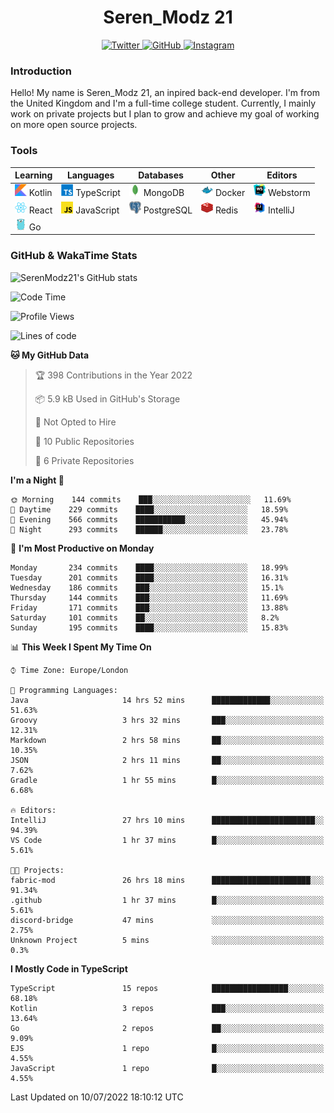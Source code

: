 <div align="center">
  <h1>Seren_Modz 21</h1>
  <a href="https://twitter.com/SerenModz21">
    <img alt="Twitter" src="https://img.shields.io/badge/twitter%20-%231DA1F2.svg?&style=for-the-badge&logo=Twitter&logoColor=white">
  </a>
  <a href="https://github.com/SerenModz21">
    <img alt="GitHub" src="https://img.shields.io/badge/github%20-%23121011.svg?&style=for-the-badge&logo=github&logoColor=white">
  </a>
  <a href="https://www.instagram.com/serenmodz21">
    <img alt="Instagram" src="https://img.shields.io/badge/instagram%20-%23E4405F.svg?&style=for-the-badge&logo=Instagram&logoColor=white">
  </a>
</div>

### Introduction

Hello! My name is Seren_Modz 21, an inpired back-end developer. I'm from the United Kingdom and I'm a full-time college student. Currently, I mainly work on private projects but I plan to grow and achieve my goal of working on more open source projects. 

### Tools

 **Learning**                                        | **Languages**                                               | **Databases**                                               | **Other**                                           | **Editors**                                                  
-----------------------------------------------------|-------------------------------------------------------------|-------------------------------------------------------------|-----------------------------------------------------|--------------------------------------------------------------
 <img width="19px" src="./assets/kotlin.svg"> Kotlin | <img width="19px" src="./assets/typescript.svg"> TypeScript | <img width="19px" src="./assets/mongodb.svg"> MongoDB       | <img width="19px" src="./assets/docker.svg"> Docker | <img width="19px" src="./assets/webstorm.svg"> Webstorm      
 <img width="19px" src="./assets/react.svg"> React   | <img width="19px" src="./assets/javascript.svg"> JavaScript | <img width="19px" src="./assets/postgresql.svg"> PostgreSQL | <img width="19px" src="./assets/redis.svg"> Redis   | <img width="19px" src="./assets/intellij-idea.svg"> IntelliJ
 <img width="19px" src="./assets/go.svg"> Go         |                                                             |                                                             |                                                     |                                                                                                               

### GitHub & WakaTime Stats

![SerenModz21's GitHub stats](https://github-readme-stats.vercel.app/api?username=SerenModz21&show_icons=true&theme=dark)

<!--START_SECTION:waka-->
![Code Time](http://img.shields.io/badge/Code%20Time-1%2C443%20hrs%209%20mins-blue)

![Profile Views](http://img.shields.io/badge/Profile%20Views-3-blue)

![Lines of code](https://img.shields.io/badge/From%20Hello%20World%20I%27ve%20Written-15%20Thousand%20lines%20of%20code-blue)

**🐱 My GitHub Data** 

> 🏆 398 Contributions in the Year 2022
 > 
> 📦 5.9 kB Used in GitHub's Storage 
 > 
> 🚫 Not Opted to Hire
 > 
> 📜 10 Public Repositories 
 > 
> 🔑 6 Private Repositories  
 > 
**I'm a Night 🦉** 

```text
🌞 Morning    144 commits    ███░░░░░░░░░░░░░░░░░░░░░░   11.69% 
🌆 Daytime    229 commits    ████░░░░░░░░░░░░░░░░░░░░░   18.59% 
🌃 Evening    566 commits    ███████████░░░░░░░░░░░░░░   45.94% 
🌙 Night      293 commits    ██████░░░░░░░░░░░░░░░░░░░   23.78%

```
📅 **I'm Most Productive on Monday** 

```text
Monday       234 commits    ████░░░░░░░░░░░░░░░░░░░░░   18.99% 
Tuesday      201 commits    ████░░░░░░░░░░░░░░░░░░░░░   16.31% 
Wednesday    186 commits    ███░░░░░░░░░░░░░░░░░░░░░░   15.1% 
Thursday     144 commits    ███░░░░░░░░░░░░░░░░░░░░░░   11.69% 
Friday       171 commits    ███░░░░░░░░░░░░░░░░░░░░░░   13.88% 
Saturday     101 commits    ██░░░░░░░░░░░░░░░░░░░░░░░   8.2% 
Sunday       195 commits    ████░░░░░░░░░░░░░░░░░░░░░   15.83%

```


📊 **This Week I Spent My Time On** 

```text
⌚︎ Time Zone: Europe/London

💬 Programming Languages: 
Java                     14 hrs 52 mins      █████████████░░░░░░░░░░░░   51.63% 
Groovy                   3 hrs 32 mins       ███░░░░░░░░░░░░░░░░░░░░░░   12.31% 
Markdown                 2 hrs 58 mins       ██░░░░░░░░░░░░░░░░░░░░░░░   10.35% 
JSON                     2 hrs 11 mins       ██░░░░░░░░░░░░░░░░░░░░░░░   7.62% 
Gradle                   1 hr 55 mins        █░░░░░░░░░░░░░░░░░░░░░░░░   6.68%

🔥 Editors: 
IntelliJ                 27 hrs 10 mins      ███████████████████████░░   94.39% 
VS Code                  1 hr 37 mins        █░░░░░░░░░░░░░░░░░░░░░░░░   5.61%

🐱‍💻 Projects: 
fabric-mod               26 hrs 18 mins      ██████████████████████░░░   91.34% 
.github                  1 hr 37 mins        █░░░░░░░░░░░░░░░░░░░░░░░░   5.61% 
discord-bridge           47 mins             ░░░░░░░░░░░░░░░░░░░░░░░░░   2.75% 
Unknown Project          5 mins              ░░░░░░░░░░░░░░░░░░░░░░░░░   0.3%

```

**I Mostly Code in TypeScript** 

```text
TypeScript               15 repos            █████████████████░░░░░░░░   68.18% 
Kotlin                   3 repos             ███░░░░░░░░░░░░░░░░░░░░░░   13.64% 
Go                       2 repos             ██░░░░░░░░░░░░░░░░░░░░░░░   9.09% 
EJS                      1 repo              █░░░░░░░░░░░░░░░░░░░░░░░░   4.55% 
JavaScript               1 repo              █░░░░░░░░░░░░░░░░░░░░░░░░   4.55%

```



 Last Updated on 10/07/2022 18:10:12 UTC
<!--END_SECTION:waka-->
